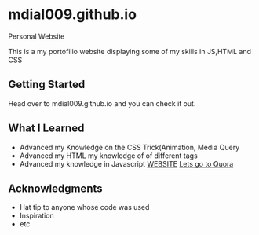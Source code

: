 # mdial009.github.io
Personal Website

This is a my portofilio website displaying some of my skills in JS,HTML and CSS

## Getting Started
Head over to mdial009.github.io and you can check it out.

## What I Learned
* Advanced my Knowledge on the CSS Trick(Animation, Media Query
* Advanced my HTML my knowledge of of different tags 
* Advanced my knowledge in Javascript
[WEBSITE](mdial009.github.io)
[Lets go to Quora](https://www.quora.com)






## Acknowledgments

* Hat tip to anyone whose code was used
* Inspiration
* etc
